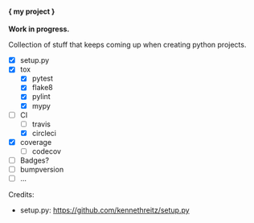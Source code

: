 #### { my project }

**Work in progress.**

Collection of stuff that keeps coming up when creating python projects.

- [x] setup.py
- [x] tox
  + [x] pytest
  + [x] flake8
  + [x] pylint
  + [x] mypy
- [ ] CI
  + [ ] travis
  + [x] circleci
- [x] coverage
  + [ ] codecov
- [ ] Badges?
- [ ] bumpversion
- [ ] ...

Credits:

- setup.py: https://github.com/kennethreitz/setup.py
